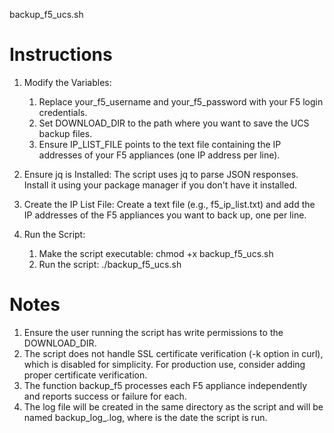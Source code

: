 backup_f5_ucs.sh

# Instructions
1. Modify the Variables:
    1. Replace your_f5_username and your_f5_password with your F5 login credentials.
    2. Set DOWNLOAD_DIR to the path where you want to save the UCS backup files.
    3. Ensure IP_LIST_FILE points to the text file containing the IP addresses of your F5 appliances (one IP address per line).

2. Ensure jq is Installed:
   The script uses jq to parse JSON responses. Install it using your package manager if you don't have it installed.

3. Create the IP List File:
   Create a text file (e.g., f5_ip_list.txt) and add the IP addresses of the F5 appliances you want to back up, one per line.

4.  Run the Script:
    1. Make the script executable: chmod +x backup_f5_ucs.sh
    2. Run the script: ./backup_f5_ucs.sh

# Notes
1. Ensure the user running the script has write permissions to the DOWNLOAD_DIR.
2. The script does not handle SSL certificate verification (-k option in curl), which is disabled for simplicity. For production use, consider adding proper certificate verification.
3. The function backup_f5 processes each F5 appliance independently and reports success or failure for each.
4. The log file will be created in the same directory as the script and will be named backup_log_<date>.log, where <date> is the date the script is run.
